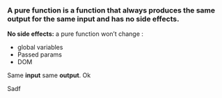 ### A pure function is **a function that always produces the same output for the same input and has no side effects.**

**No side effects:**  a pure function won’t change :
- global variables 
- Passed params
- DOM

Same **input** same **output**.
Ok

Sadf
